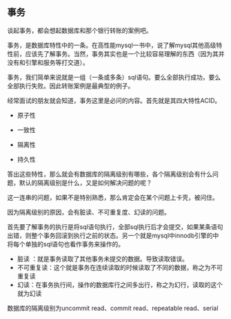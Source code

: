 ## 事务



谈起事务，都会想起数据库和那个银行转账的案例吧。



事务，是数据库特性中的一条。在高性能mysql一书中，说了解mysql其他高级特性前，应该先了解事务。当然，事务其实也是一个比较容易理解的东西（因为其并没有和引擎和服务等打交道）。



事务，我们简单来说就是一组（一条或多条）sql语句。要么全部执行成功，要么全部执行失败。因此转账案例是最典型的例子。



经常面试的朋友就会知道，事务这里是必问的内容。首先就是其四大特性ACID。



- 原子性

    

- 一致性

    

- 隔离性

    

- 持久性

    

答出这些特性，那么就会有数据库的隔离级别有哪些，各个隔离级别会有什么问题，默认的隔离级别是什么，又是如何解决问题的呢？



这一连串的问题，如果不是特别熟悉，那么肯定会在某个问题上卡壳，被问住。



因为隔离级别的原因，会有脏读、不可重复度、幻读的问题。



首先要了解事务的执行是将sql语句执行，全部sql执行后才会提交，如果某条语句出错，则整个事务回滚到执行之前的状态。另一个就是mysql中innodb引擎的中将每个单独的sql语句也看作事务来操作的。



- 脏读 ：就是事务读取了其他事务未提交的数据。导致读取错误。
- 不可重复读：这个就是事务在连续读取的时候读取了不同的数据，称之为不可重复读
- 幻读：在事务执行间，操作的数据库行之间多出行，称之为幻行，读取的这个就为幻读



数据库的隔离级别为uncommit read、commit read、repeatable read、serial